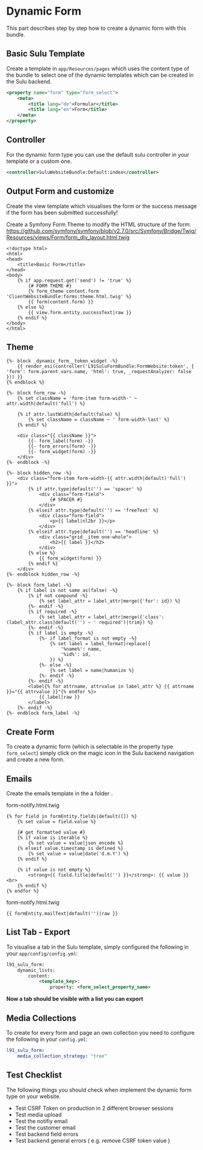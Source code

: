 # Dynamic Form

This part describes step by step how to create a dynamic form with this bundle.

## Basic Sulu Template

Create a template in `app/Resources/pages` which uses the content type of the bundle to select
one of the dynamic templates which can be created in the Sulu backend.

``` xml
<property name="form" type="form_select">
    <meta>
        <title lang="de">Formular</title>
        <title lang="en">Form</title>
    </meta>
</property>
```

## Controller

For the dynamic form type you can use the default sulu controller in your template or a custom one.

```xml
<controller>SuluWebsiteBundle:Default:index</controller>
```

## Output Form and customize

Create the view template which visualises the form or the success message if the form
has been submitted successfully!

Create a Symfony Form Theme to modify the HTML structure of the form:
https://github.com/symfony/symfony/blob/v2.7.0/src/Symfony/Bridge/Twig/Resources/views/Form/form_div_layout.html.twig

``` twig
<!doctype html>
<html>
<head>
    <title>Basic Form</title>
</head>
<body>
    {% if app.request.get('send') != 'true' %}
        {# FORM THEME #}
        {% form_theme content.form 'ClientWebsiteBundle:forms:theme.html.twig' %}
        {{ form(content.form) }}
    {% else %}
        {{ view.form.entity.successText|raw }}
    {% endif %}
</body>
</html>
```

## Theme

```twig
{%- block _dynamic_form__token_widget -%}
    {{ render_esi(controller('L91SuluFormBundle:FormWebsite:token', { 'form': form.parent.vars.name, 'html': true, _requestAnalyzer: false })) }}
{% endblock %}

{%- block form_row -%}
    {% set className = 'form-item form-width-' ~ attr.width|default('full') %}

    {% if attr.lastWidth|default(false) %}
        {% set className = className ~ ' form-width-last' %}
    {% endif %}

    <div class="{{ className }}">
        {{- form_label(form) -}}
        {{- form_errors(form) -}}
        {{- form_widget(form) -}}
    </div>
{%- endblock -%}

{%- block hidden_row -%}
    <div class="form-item form-width-{{ attr.width|default('full') }}">
        {% if attr.type|default('') == 'spacer' %}
            <div class="form-field">
                {# SPACER #}
            </div>
        {% elseif attr.type|default('') == 'freeText' %}
            <div class="form-field">
                <p>{{ label|nl2br }}</p>
            </div>
        {% elseif attr.type|default('') == 'headline' %}
            <div class="grid__item one-whole">
                <h2>{{ label }}</h2>
            </div>
        {% else %}
            {{ form_widget(form) }}
        {% endif %}
    </div>
{%- endblock hidden_row -%}

{%- block form_label -%}
    {% if label is not same as(false) -%}
        {% if not compound -%}
            {% set label_attr = label_attr|merge({'for': id}) %}
        {%- endif -%}
        {% if required -%}
            {% set label_attr = label_attr|merge({'class': (label_attr.class|default('') ~ ' required')|trim}) %}
        {%- endif -%}
        {% if label is empty -%}
            {%- if label_format is not empty -%}
                {% set label = label_format|replace({
                    '%name%': name,
                    '%id%': id,
                }) %}
            {%- else -%}
                {% set label = name|humanize %}
            {%- endif -%}
        {%- endif -%}
        <label{% for attrname, attrvalue in label_attr %} {{ attrname }}="{{ attrvalue }}"{% endfor %}>
            {{ label|raw }}
        </label>
    {%- endif -%}
{%- endblock form_label -%}
```

## Create Form

To create a dynamic form (which is selectable in the property type `form_select`) simply
click on the magic icon in the Sulu backend navigation and create a new form.

## Emails

Create the emails template in the a folder <templateKey-mail>.

form-notify.html.twig

```twig
{% for field in formEntity.fields|default([]) %}
    {% set value = field.value %}

    {# get formatted value #}
    {% if value is iterable %}
        {% set value = value|json_encode %}
    {% elseif value.timestamp is defined %}
        {% set value = value|date('d.m.Y') %}
    {% endif %}

    {% if value is not empty %}
        <strong>{{ field.title|default('') }}</strong>: {{ value }}<br>
    {% endif %}
{% endfor %}
```

form-notify.html.twig

```twig
{{ formEntity.mailText|default('')|raw }}
```

## List Tab - Export

To visualise a tab in the Sulu template, simply configured the following in your `app/config/config.yml`:

```xml
l91_sulu_form:
    dynamic_lists:
        content:
            <template_key>:
                property: <form_select_property_name>
```

**Now a tab should be visible with a list you can export**

## Media Collections

To create for every form and page an own collection you need to configure the following in your `config.yml`:

```yml
l91_sulu_form:
    media_collection_strategy: "tree"
```

## Test Checklist

The following things you should check when implement the dynamic form type on your website.

 - Test CSRF Token on production in 2 different browser sessions
 - Test media upload
 - Test the notifiy email
 - Test the customer email
 - Test backend field errors
 - Test backend general errors ( e.g. remove CSRF token value )
